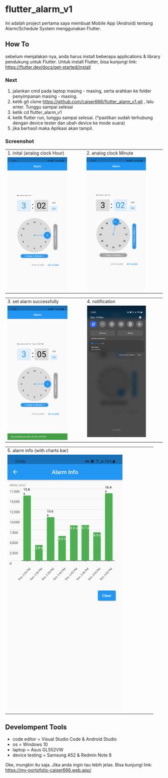 # flutter_alarm_v1

Ini adalah project pertama saya membuat Mobile App (Android) tentang Alarm/Schedule System menggunakan Flutter.

## How To

sebelum menjalakan nya, anda harus install beberapa applications & library pendukung untuk Flutter. Untuk install Flutter, bisa kunjungi link: https://flutter.dev/docs/get-started/install

### Next

1. jalankan cmd pada laptop masing - masing, serta arahkan ke folder penyimpanan masing - masing.
2. ketik git clone https://github.com/caiser666/flutter_alarm_v1.git , lalu enter. Tunggu sampai selesai
3. ketik cd flutter_alarm_v1
4. ketik flutter run, tunggu sampai selesai. (*pastikan sudah terhubung dengan device tester dan ubah device ke mode suara)
5. jika berhasil maka Aplikasi akan tampil.

### Screenshot

<table>
  <tr>
     <td>1. inital (analog clock Hour)</td>
     <td>2. analog clock Minute</td>
  </tr>
  <tr>
    <td valign="top"><img src="https://github.com/caiser666/flutter_alarm_v1/blob/main/assets/screenshots/1.jpg" width=80%></td>
    <td valign="top"><img src="https://github.com/caiser666/flutter_alarm_v1/blob/main/assets/screenshots/2.jpg" width=80%></td>
  </tr>
</table>

<table>
  <tr>
     <td>3. set alarm successfully</td>
     <td>4. notification</td>
  </tr>
  <tr>
    <td valign="top"><img src="https://github.com/caiser666/flutter_alarm_v1/blob/main/assets/screenshots/3.jpg" width=80%></td>
    <td valign="top"><img src="https://github.com/caiser666/flutter_alarm_v1/blob/main/assets/screenshots/4.jpg" width=80%></td>
  </tr>
</table>

<table>
  <tr>
     <td>5. alarm info (with charts bar)</td>
  </tr>
  <tr>
    <td valign="top"><img src="https://github.com/caiser666/flutter_alarm_v1/blob/main/assets/screenshots/5.jpg" width=80%></td>
  </tr>
</table>

## Develompent Tools

- code editor = Visual Studio Code & Android Studio
- os = Windows 10
- laptop = Asus GL552VW
- device testing = Samsung A52 & Redmin Note 8

Oke, mungkin itu saja. Jika anda ingin tau lebih jelas. Bisa kunjungi link: https://my-portofolio-caiser666.web.app/
